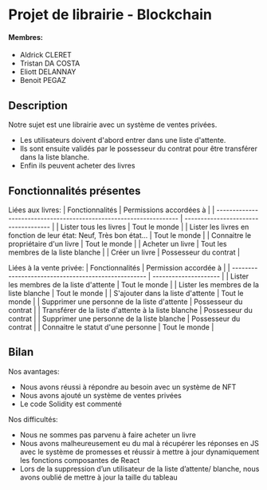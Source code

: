 # Projet de librairie - Blockchain

#### Membres:
 - Aldrick CLERET
 - Tristan DA COSTA
 - Eliott DELANNAY
 - Benoit PEGAZ

## Description
Notre sujet est une librairie avec un système de ventes privées.
- Les utilisateurs doivent d'abord entrer dans une liste d'attente.
- Ils sont ensuite validés par le possesseur du contrat pour être transférer dans la liste blanche.
- Enfin ils peuvent acheter des livres

## Fonctionnalités présentes

Liées aux livres:
| Fonctionnalités                                                    | Permissions accordées à              |
| ------------------------------------------------------------------ | ------------------------------------ |
| Lister tous les livres                                             | Tout le monde                        |
| Lister les livres en fonction de leur état: Neuf, Très bon état... | Tout le monde                        |
| Connaitre le propriétaire d'un livre                               | Tout le monde                        |
| Acheter un livre                                                   | Tout les membres de la liste blanche |
| Créer un livre                                                     | Possesseur du contrat                |



Liées à la vente privée:
| Fonctionnalités                                     | Permission accordée à |
| --------------------------------------------------- | --------------------- |
| Lister les membres de la liste d'attente            | Tout le monde         |
| Lister les membres de la liste blanche              | Tout le monde         |
| S'ajouter dans la liste d'attente                   | Tout le monde         |
| Supprimer une personne de la liste d'attente        | Possesseur du contrat |
| Transférer de la liste d'attente à la liste blanche | Possesseur du contrat |
| Supprimer une personne de la liste blanche          | Possesseur du contrat |
| Connaitre le statut d'une personne                  | Tout le monde         |

## Bilan
Nos avantages:
-	Nous avons réussi à répondre au besoin avec un système de NFT
-	Nous avons ajouté un système de ventes privées
-	Le code Solidity est commenté


Nos difficultés:
- Nous ne sommes pas parvenu à faire acheter un livre
- Nous avons malheureusement eu du mal à récupérer les réponses en JS avec le système de promesses et réussir à mettre à jour dynamiquement les fonctions composantes de React
- Lors de la suppression d’un utilisateur de la liste d’attente/ blanche, nous avons oublié de mettre à jour la taille du tableau